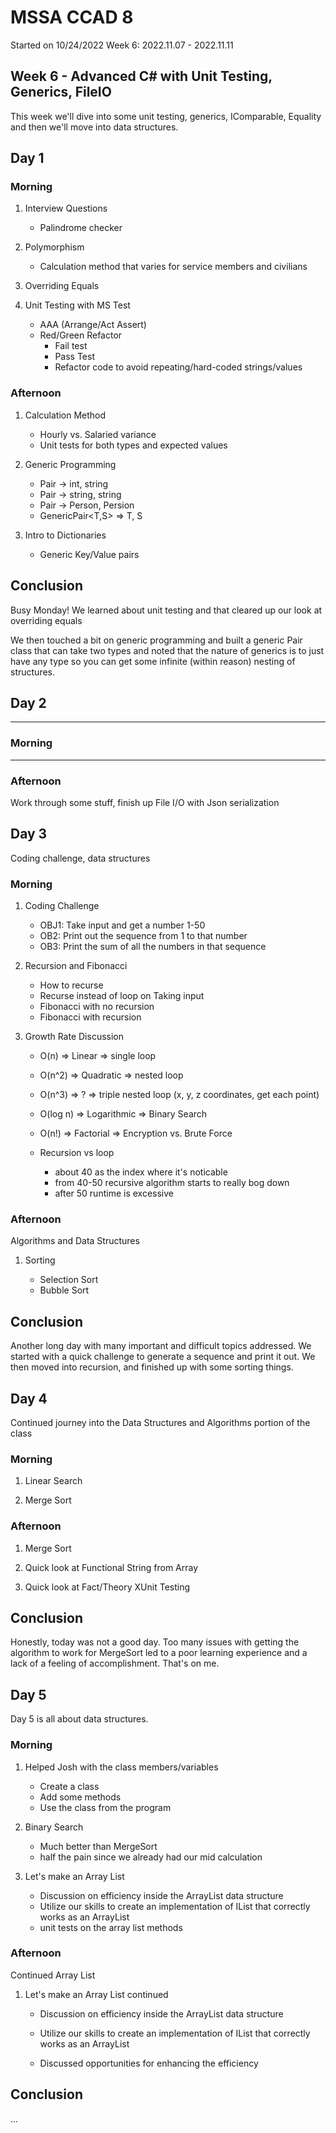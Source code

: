 # MSSA CCAD 8

Started on 10/24/2022
Week 6: 2022.11.07 - 2022.11.11

## Week 6 - Advanced C# with Unit Testing, Generics, FileIO

This week we'll dive into some unit testing, generics, IComparable, Equality and then we'll move into data structures.

## Day 1

### Morning

1. Interview Questions

    - Palindrome checker 

1. Polymorphism

    - Calculation method that varies for service members and civilians

1. Overriding Equals

1. Unit Testing with MS Test

    - AAA (Arrange/Act Assert)
    - Red/Green Refactor
        - Fail test
        - Pass Test
        - Refactor code to avoid repeating/hard-coded strings/values

### Afternoon

1. Calculation Method
    
    - Hourly vs. Salaried variance
    - Unit tests for both types and expected values

1. Generic Programming

    - Pair -&gt; int, string
    - Pair -&gt; string, string
    - Pair -&gt; Person, Persion
    - GenericPair&lt;T,S&gt; =&gt; T, S

1. Intro to Dictionaries

    - Generic Key/Value pairs

## Conclusion

Busy Monday! We learned about unit testing and that cleared up our look at overriding equals

We then touched a bit on generic programming and built a generic Pair class that can take two types and noted that the nature of generics is to just have any type so you can get some infinite (within reason) nesting of structures.

## Day 2

---

### Morning

---

### Afternoon

Work through some stuff, finish up File I/O with Json serialization

## Day 3

Coding challenge, data structures

### Morning

1. Coding Challenge

    - OBJ1: Take input and get a number 1-50
    - OB2: Print out the sequence from 1 to that number
    - OB3: Print the sum of all the numbers in that sequence

1. Recursion and Fibonacci

    - How to recurse
    - Recurse instead of loop on Taking input
    - Fibonacci with no recursion
    - Fibonacci with recursion

1. Growth Rate Discussion

    - O(n) => Linear => single loop
    - O(n^2) => Quadratic => nested loop
    - O(n^3) => ? => triple nested loop (x, y, z coordinates, get each point)
    - O(log n) => Logarithmic => Binary Search
    - O(n!) => Factorial => Encryption vs. Brute Force

    - Recursion vs loop
         - about 40 as the index where it's noticable
         - from 40-50 recursive algorithm starts to really bog down
         - after 50 runtime is excessive
    
### Afternoon

Algorithms and Data Structures

1. Sorting

    - Selection Sort
    - Bubble Sort

## Conclusion

Another long day with many important and difficult topics addressed.  We started with a quick challenge to generate a sequence and print it out.  We then moved into recursion, and finished up with some sorting things.

## Day 4

Continued journey into the Data Structures and Algorithms portion of the class

### Morning

1. Linear Search

1. Merge Sort

### Afternoon

1. Merge Sort

1. Quick look at Functional String from Array

1. Quick look at Fact/Theory XUnit Testing

## Conclusion

Honestly, today was not a good day.  Too many issues with getting the algorithm to work for MergeSort led to a poor learning experience and a lack of a feeling of accomplishment.  That's on me.

## Day 5

Day 5 is all about data structures.

### Morning  

1. Helped Josh with the class members/variables

    - Create a class
    - Add some methods
    - Use the class from the program

1. Binary Search

    - Much better than MergeSort
    - half the pain since we already had our mid calculation

1. Let's make an Array List

    - Discussion on efficiency inside the ArrayList data structure
    - Utilize our skills to create an implementation of IList that correctly
        works as an ArrayList
    - unit tests on the array list methods

### Afternoon

Continued Array List 

1. Let's make an Array List continued

    - Discussion on efficiency inside the ArrayList data structure
    - Utilize our skills to create an implementation of IList that correctly
        works as an ArrayList

    - Discussed opportunities for enhancing the efficiency

## Conclusion

...